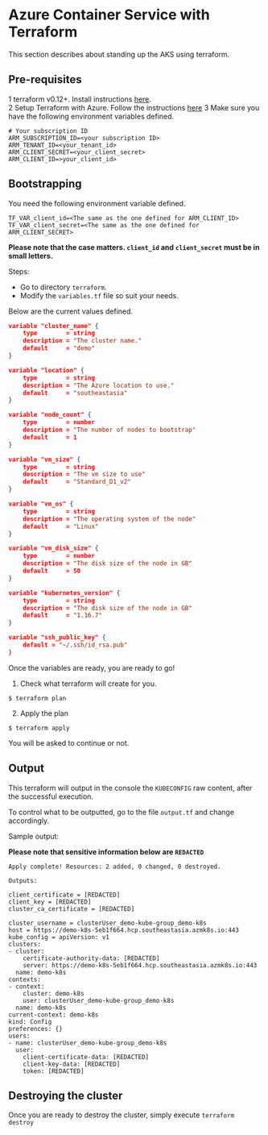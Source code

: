 # Azure Container Service with Terraform

This section describes about standing up the AKS using terraform.

## Pre-requisites

1 terraform v0.12+.  Install instructions [here](https://learn.hashicorp.com/terraform/getting-started/install.html).  
2 Setup Terraform with Azure.  Follow the instructions [here](https://docs.microsoft.com/en-us/azure/developer/terraform/install-configure)
3 Make sure you have the following environment variables defined.

```shell
# Your subscription ID
ARM_SUBSCRIPTION_ID=<your subscription ID>
ARM_TENANT_ID=<your_tenant_id>
ARM_CLIENT_SECRET=<your_client_secret>
ARM_CLIENT_ID=>your_client_id>
```

## Bootstrapping

You need the following environment variable defined.

```shell
TF_VAR_client_id=<The same as the one defined for ARM_CLIENT_ID>
TF_VAR_client_secret=<The same as the one defined for ARM_CLIENT_SECRET>
```

**Please note that the case matters.  `client_id` and `client_secret` must be in small letters.**

Steps:

* Go to directory `terraform`.
* Modify the `variables.tf` file so suit your needs.

Below are the current values defined.

``` json
variable "cluster_name" {
    type        = string
    description = "The cluster name." 
    default     = "demo"
}

variable "location" {
    type        = string
    description = "The Azure location to use." 
    default     = "southeastasia"
}

variable "node_count" {
    type        = number
    description = "The number of nodes to bootstrap" 
    default     = 1
}

variable "vm_size" {
    type        = string
    description = "The vm size to use" 
    default     = "Standard_D1_v2"
}

variable "vm_os" {
    type        = string
    description = "The operating system of the node" 
    default     = "Linux"
}

variable "vm_disk_size" {
    type        = number
    description = "The disk size of the node in GB" 
    default     = 50
}

variable "kubernetes_version" {
    type        = string
    description = "The disk size of the node in GB" 
    default     = "1.16.7"
}

variable "ssh_public_key" {
    default = "~/.ssh/id_rsa.pub"
}
```

Once the variables are ready, you are ready to go!

1. Check what terraform will create for you.

```shell
$ terraform plan
```

2. Apply the plan
 
```shell
$ terraform apply
```

You will be asked to continue or not.

## Output

This terraform will output in the console the `KUBECONFIG` raw content, after the successful execution.

To control what to be outputted, go to the file `output.tf` and change accordingly.

Sample output:

**Please note that sensitive information below are `REDACTED`**

```shell
Apply complete! Resources: 2 added, 0 changed, 0 destroyed.

Outputs:

client_certificate = [REDACTED]
client_key = [REDACTED]
cluster_ca_certificate = [REDACTED]

cluster_username = clusterUser_demo-kube-group_demo-k8s
host = https://demo-k8s-5eb1f664.hcp.southeastasia.azmk8s.io:443
kube_config = apiVersion: v1
clusters:
- cluster:
    certificate-authority-data: [REDACTED]
    server: https://demo-k8s-5eb1f664.hcp.southeastasia.azmk8s.io:443
  name: demo-k8s
contexts:
- context:
    cluster: demo-k8s
    user: clusterUser_demo-kube-group_demo-k8s
  name: demo-k8s
current-context: demo-k8s
kind: Config
preferences: {}
users:
- name: clusterUser_demo-kube-group_demo-k8s
  user:
    client-certificate-data: [REDACTED]
    client-key-data: [REDACTED]
    token: [REDACTED]
```

## Destroying the cluster

Once you are ready to destroy the cluster, simply execute `terraform destroy`

